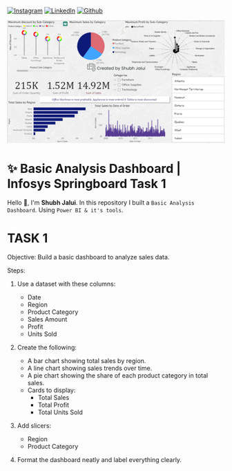 <!-- social media connecting shield -->

[![Instagram][instagram-shield]][instagram-url]
[![LinkedIn][linkedin-shield]][linkedin-url]
[![Github][github-shield]][github-url]

![Frontend Screenshot](https://github.com/sJalui/Infosys-Sprinboard-Task-1/blob/main/Screenshot%202024-12-19%20232610.png?raw=true)

# ✨ Basic Analysis Dashboard | Infosys Springboard Task 1

Hello 👋, I'm <strong>Shubh Jalui</strong>. In this repository I built a `Basic Analysis Dashboard`. Using `Power BI & it's tools`.

<!-- my social media links -->

[instagram-url]: https://www.instagram.com/s_jalui
[linkedin-url]: https://in.linkedin.com/in/shubh-jalui-1923b1259
[github-url]: https://www.github.com/sJalui
<!-- shield icon links -->

[instagram-shield]: https://img.shields.io/badge/-Instagram-black.svg?style=flat-square&logo=instagram&color=555&logoColor=white
[linkedin-shield]: https://img.shields.io/badge/-LinkedIn-black.svg?style=flat-square&logo=linkedin&colorB=555
[github-shield]: https://img.shields.io/badge/-Github-black.svg?style=flat-square&logo=github&color=555&logoColor=white

# TASK 1  
Objective: Build a basic dashboard to analyze sales data.  

Steps:  
1. Use a dataset with these columns:  
   - Date  
   - Region  
   - Product Category  
   - Sales Amount  
   - Profit  
   - Units Sold  

2. Create the following:  
   - A bar chart showing total sales by region.  
   - A line chart showing sales trends over time.  
   - A pie chart showing the share of each product category in total sales.  
   - Cards to display:  
     - Total Sales  
     - Total Profit  
     - Total Units Sold  

3. Add slicers:  
   - Region  
   - Product Category  

4. Format the dashboard neatly and label everything clearly.  

